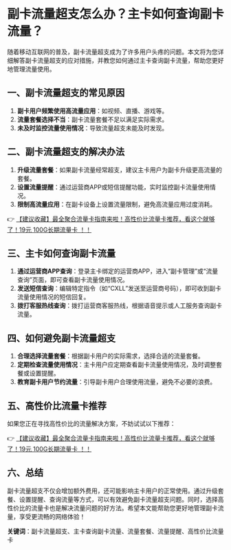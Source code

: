 # 副卡流量超支怎么办？主卡如何查询副卡流量？

随着移动互联网的普及，副卡流量超支成为了许多用户头疼的问题。本文将为您详细解答副卡流量超支的应对措施，并教您如何通过主卡查询副卡流量，帮助您更好地管理流量使用。

## 一、副卡流量超支的常见原因

1. **副卡用户频繁使用高流量应用**：如视频、直播、游戏等。
2. **流量套餐选择不当**：副卡流量套餐不足以满足实际需求。
3. **未及时监控流量使用情况**：导致流量超支未能及时发现。

## 二、副卡流量超支的解决办法

1. **升级流量套餐**：如果副卡流量经常超支，建议主卡用户为副卡升级更高流量的套餐。
2. **设置流量提醒**：通过运营商APP或短信提醒功能，实时监控副卡流量使用情况。
3. **限制高流量应用**：在副卡设备上设置流量限制，避免高流量应用过度消耗。

👉 [【建议收藏】最全聚合流量卡指南来啦！高性价比流量卡推荐，看这个就够了！19元 100G长期流量卡 ！！](https://bit.ly/Liuliangka)

## 三、主卡如何查询副卡流量

1. **通过运营商APP查询**：登录主卡绑定的运营商APP，进入“副卡管理”或“流量查询”页面，即可查看副卡流量使用情况。
2. **发送短信查询**：编辑特定指令（如“CXLL”发送至运营商号码），即可收到副卡流量使用情况的短信回复。
3. **拨打客服热线查询**：拨打运营商客服热线，根据语音提示或人工服务查询副卡流量。

## 四、如何避免副卡流量超支

1. **合理选择流量套餐**：根据副卡用户的实际需求，选择合适的流量套餐。
2. **定期检查流量使用情况**：主卡用户应定期查看副卡流量使用情况，及时调整套餐或设置提醒。
3. **教育副卡用户节约流量**：引导副卡用户合理使用流量，避免不必要的浪费。

## 五、高性价比流量卡推荐

如果您正在寻找高性价比的流量解决方案，不妨试试以下推荐：

👉 [【建议收藏】最全聚合流量卡指南来啦！高性价比流量卡推荐，看这个就够了！19元 100G长期流量卡 ！！](https://bit.ly/Liuliangka)

## 六、总结

副卡流量超支不仅会增加额外费用，还可能影响主卡用户的正常使用。通过升级套餐、设置提醒、查询流量等方式，可以有效避免副卡流量超支问题。同时，选择高性价比的流量卡也是解决流量问题的好方法。希望本文能帮助您更好地管理副卡流量，享受更流畅的网络体验！

**关键词**：副卡流量超支、主卡查询副卡流量、流量套餐、流量提醒、高性价比流量卡